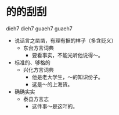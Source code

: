 # 的的刮刮
dieh7 dieh7 guaeh7 guaeh7
+ 说话言之凿凿，有理有据的样子（多含贬义）
  * 东台方言词典
    - 要看事实，不能光听他说得～。
+ 标准的、够格的
  * 兴化方言词典
    - 他是老大学生，～的知识份子。
    - 这是～的上海货。
+ 确确实实
  * 泰县方言志
    - 这件事～是这吖的。
